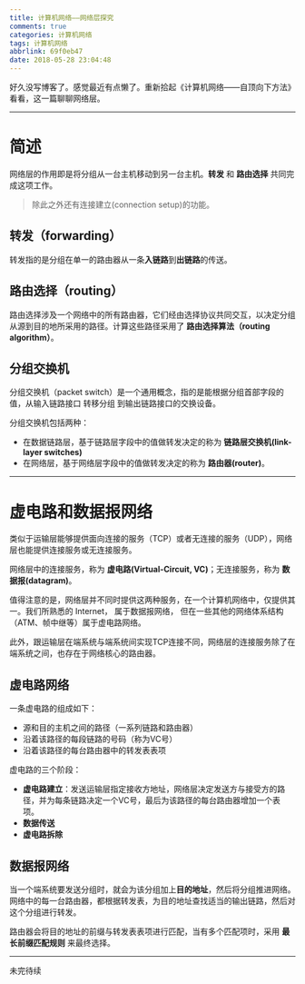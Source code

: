 ```yaml
---
title: 计算机网络——网络层探究
comments: true
categories: 计算机网络
tags: 计算机网络
abbrlink: 69f0eb47
date: 2018-05-28 23:04:48
---
```


好久没写博客了。感觉最近有点懒了。重新拾起《计算机网络——自顶向下方法》看看，这一篇聊聊网络层。

---


# 简述

网络层的作用即是将分组从一台主机移动到另一台主机。**转发** 和 **路由选择** 共同完成这项工作。

> 除此之外还有连接建立(connection setup)的功能。

<!-- more -->

## 转发（forwarding）

转发指的是分组在单一的路由器从一条**入链路**到**出链路**的传送。

## 路由选择（routing）

路由选择涉及一个网络中的所有路由器，它们经由选择协议共同交互，以决定分组从源到目的地所采用的路径。计算这些路径采用了 **路由选择算法（routing algorithm）**。

## 分组交换机

分组交换机（packet switch）是一个通用概念，指的是能根据分组首部字段的值，从输入链路接口 转移分组 到输出链路接口的交换设备。

分组交换机包括两种：
- 在数据链路层，基于链路层字段中的值做转发决定的称为 **链路层交换机(link-layer switches)**
- 在网络层，基于网络层字段中的值做转发决定的称为 **路由器(router)**。

---

# 虚电路和数据报网络

类似于运输层能够提供面向连接的服务（TCP）或者无连接的服务（UDP），网络层也能提供连接服务或无连接服务。

网络层中的连接服务，称为 **虚电路(Virtual-Circuit, VC)**；无连接服务，称为 **数据报(datagram)**。

值得注意的是，网络层并不同时提供这两种服务，在一个计算机网络中，仅提供其一。我们所熟悉的 Internet， 属于数据报网络， 但在一些其他的网络体系结构（ATM、帧中继等）属于虚电路网络。

此外，跟运输层在端系统与端系统间实现TCP连接不同，网络层的连接服务除了在端系统之间，也存在于网络核心的路由器。

## 虚电路网络

一条虚电路的组成如下：
- 源和目的主机之间的路径（一系列链路和路由器）
- 沿着该路径的每段链路的号码（称为VC号）
- 沿着该路径的每台路由器中的转发表表项


虚电路的三个阶段：
- **虚电路建立**：发送运输层指定接收方地址，网络层决定发送方与接受方的路径，并为每条链路决定一个VC号，最后为该路径的每台路由器增加一个表项。
- **数据传送**
- **虚电路拆除**

## 数据报网络

当一个端系统要发送分组时，就会为该分组加上**目的地址**，然后将分组推进网络。网络中的每一台路由器，都根据转发表，为目的地址查找适当的输出链路，然后对这个分组进行转发。

路由器会将目的地址的前缀与转发表表项进行匹配，当有多个匹配项时，采用 **最长前缀匹配规则** 来最终选择。

---

未完待续
